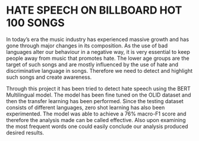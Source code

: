 # HATE SPEECH ON BILLBOARD HOT 100 SONGS

In today’s era the music industry has experienced massive growth and has gone through major changes in its composition. As the use of bad languages alter our behaviour in a negative way, it is very essential to keep people away from music that promotes hate. The lower age groups are the target of such songs and are mostly influenced by the use of hate and discriminative language in songs. Therefore we need to detect and highlight such songs and create awareness.

Through this project it has been tried to detect hate speech using the BERT Multilingual model. The model has been fine tuned on the OLID dataset and then the transfer learning has been performed. Since the testing dataset consists of different languages, zero shot learning has also been experimented.
The model was able to achieve a 76% macro-F1 score and therefore the analysis made can be called effective. Also upon examining the most frequent words one could easily conclude our analysis produced desired results.
